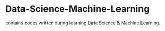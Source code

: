 # Data-Science-Machine-Learning
contains codes written during learning Data Science &amp; Machine Learning.
